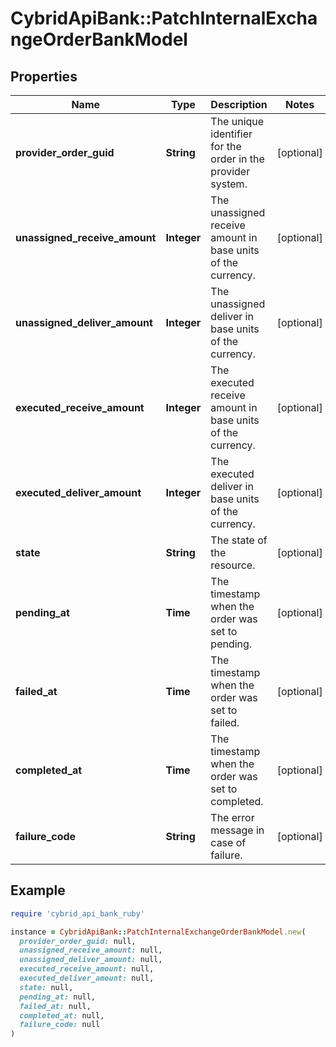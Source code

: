 # CybridApiBank::PatchInternalExchangeOrderBankModel

## Properties

| Name | Type | Description | Notes |
| ---- | ---- | ----------- | ----- |
| **provider_order_guid** | **String** | The unique identifier for the order in the provider system. | [optional] |
| **unassigned_receive_amount** | **Integer** | The unassigned receive amount in base units of the currency. | [optional] |
| **unassigned_deliver_amount** | **Integer** | The unassigned deliver in base units of the currency. | [optional] |
| **executed_receive_amount** | **Integer** | The executed receive amount in base units of the currency. | [optional] |
| **executed_deliver_amount** | **Integer** | The executed deliver in base units of the currency. | [optional] |
| **state** | **String** | The state of the resource. | [optional] |
| **pending_at** | **Time** | The timestamp when the order was set to pending. | [optional] |
| **failed_at** | **Time** | The timestamp when the order was set to failed. | [optional] |
| **completed_at** | **Time** | The timestamp when the order was set to completed. | [optional] |
| **failure_code** | **String** | The error message in case of failure. | [optional] |

## Example

```ruby
require 'cybrid_api_bank_ruby'

instance = CybridApiBank::PatchInternalExchangeOrderBankModel.new(
  provider_order_guid: null,
  unassigned_receive_amount: null,
  unassigned_deliver_amount: null,
  executed_receive_amount: null,
  executed_deliver_amount: null,
  state: null,
  pending_at: null,
  failed_at: null,
  completed_at: null,
  failure_code: null
)
```

